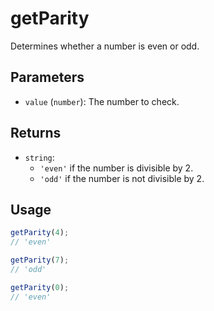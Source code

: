 # getParity

Determines whether a number is even or odd.

## Parameters

* `value` (`number`): The number to check.

## Returns

* `string`: 
  * `'even'` if the number is divisible by 2.
  * `'odd'` if the number is not divisible by 2.

## Usage

```ts
getParity(4); 
// 'even'

getParity(7); 
// 'odd'

getParity(0); 
// 'even'
```